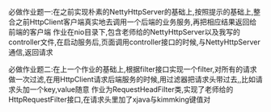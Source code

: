 必做作业题一:在之前实现朴素的NettyHttpServer的基础上,按照提示的基础上,整合之前HttpClient客户端真实地去调用一个后端的业务服务,再把相应结果返回给前端的客户端
  作业在nio目录下,包含老师给的NettyHttpServer以及我写的controller文件,在启动服务后,页面调用controller接口的时候,与NettyHttpServer通信,返回请求



必做作业题二:在上一个作业的基础上,根据filter接口实现一个filter,对所有的请求做一次过滤,在用HttpClient请求后端服务的时候,用过滤器把请求头带过去,,比如请求头加一个key,value随意 
  作业为RequestHeadFilter类,实现了老师给的HttpRequestFilter接口,在请求头里加了xjava与kimmking键值对
